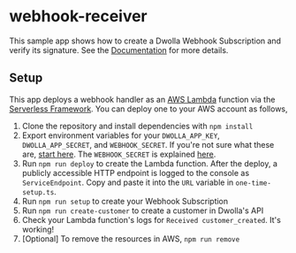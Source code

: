 # webhook-receiver

This sample app shows how to create a Dwolla Webhook Subscription and verify its signature. See the [Documentation](https://docsv2.dwolla.com/#webhook-subscriptions) for more details.

## Setup

This app deploys a webhook handler as an [AWS Lambda](https://aws.amazon.com/lambda/) function via the [Serverless Framework](https://serverless.com/). You can deploy one to your AWS account as follows,

1. Clone the repository and install dependencies with `npm install`
1. Export environment variables for your `DWOLLA_APP_KEY`, `DWOLLA_APP_SECRET`, and `WEBHOOK_SECRET`. If you're not sure what these are, [start here](https://developers.dwolla.com/guides/sandbox-setup/). The `WEBHOOK_SECRET` is explained [here](https://docsv2.dwolla.com/#create-a-webhook-subscription).
1. Run `npm run deploy` to create the Lambda function. After the deploy, a publicly accessible HTTP endpoint is logged to the console as `ServiceEndpoint`. Copy and paste it into the `URL` variable in `one-time-setup.ts`.
1. Run `npm run setup` to create your Webhook Subscription
1. Run `npm run create-customer` to create a customer in Dwolla's API
1. Check your Lambda function's logs for `Received customer_created`. It's working!
1. [Optional] To remove the resources in AWS, `npm run remove`
